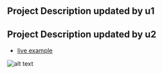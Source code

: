 ## Project Description updated by u1
## Project Description updated by u2

* [live example](https://learning-zone.github.io/website-templates/3-col-portfolio)

![alt text](https://github.com/learning-zone/website-templates/blob/master/assets/3-col-portfolio.png "3-col-portfolio.png")
